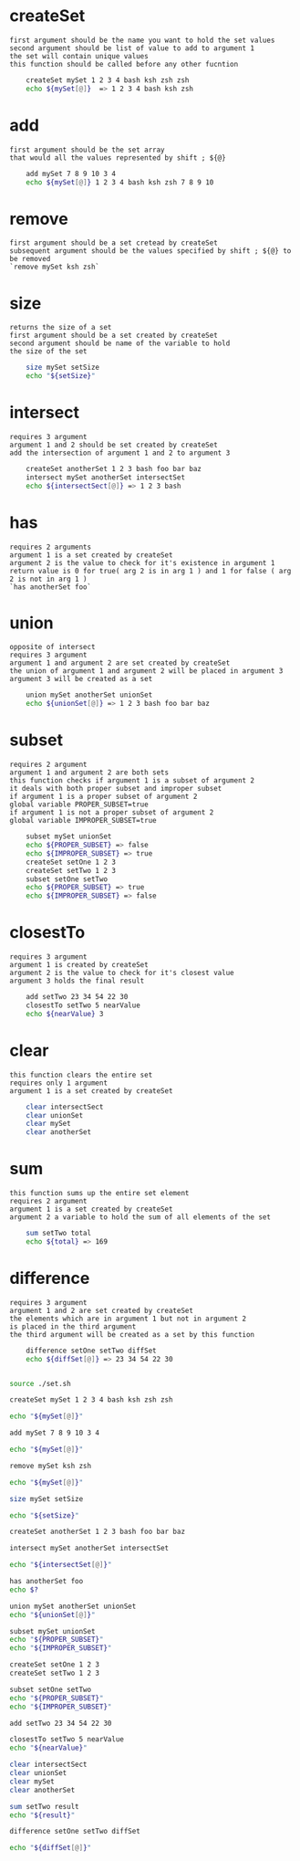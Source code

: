 
# createSet

    first argument should be the name you want to hold the set values
    second argument should be list of value to add to argument 1
    the set will contain unique values
    this function should be called before any other fucntion
```bash
    createSet mySet 1 2 3 4 bash ksh zsh zsh
    echo ${mySet[@]}  => 1 2 3 4 bash ksh zsh
```


# add

    first argument should be the set array
    that would all the values represented by shift ; ${@}

```bash
    add mySet 7 8 9 10 3 4
    echo ${mySet[@]} 1 2 3 4 bash ksh zsh 7 8 9 10
```

# remove

    first argument should be a set cretead by createSet
    subsequent argument should be the values specified by shift ; ${@} to be removed
    `remove mySet ksh zsh`


# size

    returns the size of a set
    first argument should be a set created by createSet
    second argument should be name of the variable to hold
    the size of the set

```bash
    size mySet setSize
    echo "${setSize}"
```

# intersect

    requires 3 argument
    argument 1 and 2 should be set created by createSet
    add the intersection of argument 1 and 2 to argument 3

```bash
    createSet anotherSet 1 2 3 bash foo bar baz
    intersect mySet anotherSet intersectSet
    echo ${intersectSect[@]} => 1 2 3 bash
```


# has

    requires 2 arguments
    argument 1 is a set created by createSet
    argument 2 is the value to check for it's existence in argument 1
    return value is 0 for true( arg 2 is in arg 1 ) and 1 for false ( arg 2 is not in arg 1 )
    `has anotherSet foo`

# union

    opposite of intersect
    requires 3 argument
    argument 1 and argument 2 are set created by createSet
    the union of argument 1 and argument 2 will be placed in argument 3
    argument 3 will be created as a set

```bash
    union mySet anotherSet unionSet
    echo ${unionSet[@]} => 1 2 3 bash foo bar baz
```


# subset

    requires 2 argument
    argument 1 and argument 2 are both sets
    this function checks if argument 1 is a subset of argument 2
    it deals with both proper subset and improper subset
    if argument 1 is a proper subset of argument 2
    global variable PROPER_SUBSET=true
    if argument 1 is not a proper subset of argument 2
    global variable IMPROPER_SUBSET=true

```bash
    subset mySet unionSet
    echo ${PROPER_SUBSET} => false
    echo ${IMPROPER_SUBSET} => true
    createSet setOne 1 2 3
    createSet setTwo 1 2 3
    subset setOne setTwo
    echo ${PROPER_SUBSET} => true
    echo ${IMPROPER_SUBSET} => false
```

# closestTo

    requires 3 argument
    argument 1 is created by createSet
    argument 2 is the value to check for it's closest value
    argument 3 holds the final result
```bash
    add setTwo 23 34 54 22 30
    closestTo setTwo 5 nearValue
    echo ${nearValue} 3
```


# clear

    this function clears the entire set
    requires only 1 argument
    argument 1 is a set created by createSet

```bash
    clear intersectSect
    clear unionSet
    clear mySet
    clear anotherSet
```

# sum

    this function sums up the entire set element
    requires 2 argument
    argument 1 is a set created by createSet
    argument 2 a variable to hold the sum of all elements of the set

```bash
    sum setTwo total
    echo ${total} => 169
```



# difference

    requires 3 argument
    argument 1 and 2 are set created by createSet
    the elements which are in argument 1 but not in argument 2
    is placed in the third argument
    the third argument will be created as a set by this function

```bash
    difference setOne setTwo diffSet
    echo ${diffSet[@]} => 23 34 54 22 30
```




```bash

source ./set.sh

createSet mySet 1 2 3 4 bash ksh zsh zsh

echo "${mySet[@]}"

add mySet 7 8 9 10 3 4

echo "${mySet[@]}"

remove mySet ksh zsh

echo "${mySet[@]}"

size mySet setSize

echo "${setSize}"

createSet anotherSet 1 2 3 bash foo bar baz

intersect mySet anotherSet intersectSet

echo "${intersectSet[@]}"

has anotherSet foo
echo $?

union mySet anotherSet unionSet
echo "${unionSet[@]}"

subset mySet unionSet
echo "${PROPER_SUBSET}"
echo "${IMPROPER_SUBSET}"

createSet setOne 1 2 3
createSet setTwo 1 2 3

subset setOne setTwo
echo "${PROPER_SUBSET}"
echo "${IMPROPER_SUBSET}"

add setTwo 23 34 54 22 30

closestTo setTwo 5 nearValue
echo "${nearValue}"

clear intersectSect
clear unionSet
clear mySet
clear anotherSet

sum setTwo result
echo "${result}"

difference setOne setTwo diffSet

echo "${diffSet[@]}"
```

